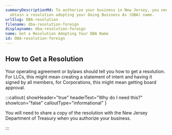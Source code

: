 ```yaml
---
summaryDescriptionMd: To authorize your business in New Jersey, you need to
  obtain a resolution adopting your Doing Business As (DBA) name.
urlSlug: DBA-resolution
filename: dba-resolution-foreign
displayname: dba-resolution-foreign
name: Get a Resolution Adopting Your DBA Name
id: DBA-resolution-foreign
---
```

## How to Get a Resolution

Your operating agreement or bylaws should tell you how to get a resolution. For LLCs, this might mean creating a statement of intent and having it signed by all members, for Corporations, this might mean getting board approval.

:::callout{ showHeader="true" headerText="Why do I need this?" showIcon="false" calloutType="informational" }

You will need to share a copy of the resolution with the New Jersey Department of Treasury when you authorize your business.

:::